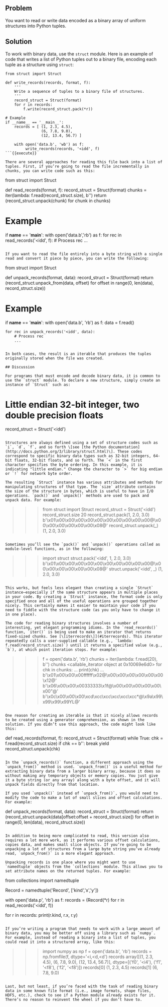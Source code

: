 ## Problem

You want to read or write data encoded as a binary array of uniform structures into Python tuples.

## Solution

To work with binary data, use the `struct` module. Here is an example of code that writes a list of Python tuples out to a binary file, encoding each tuple as a structure using `struct`:

```
from struct import Struct

def write_records(records, format, f):
    '''
    Write a sequence of tuples to a binary file of structures.
    '''
    record_struct = Struct(format)
    for r in records:
        f.write(record_struct.pack(*r))

# Example
if __name__ == '__main__':
    records = [ (1, 2.3, 4.5),
                (6, 7.8, 9.0),
                (12, 13.4, 56.7) ]

    with open('data.b', 'wb') as f:
         write_records(records, '<idd', f)
```{{execute}}

There are several approaches for reading this file back into a list of tuples. First, if you’re going to read the file incrementally in chunks, you can write code such as this:

```
from struct import Struct

def read_records(format, f):
    record_struct = Struct(format)
    chunks = iter(lambda: f.read(record_struct.size), b'')
    return (record_struct.unpack(chunk) for chunk in chunks)

# Example
if __name__ == '__main__':
    with open('data.b','rb') as f:
        for rec in read_records('<idd', f):
            # Process rec
            ...
```{{execute}}

If you want to read the file entirely into a byte string with a single read and convert it piece by piece, you can write the following:

```
from struct import Struct

def unpack_records(format, data):
    record_struct = Struct(format)
    return (record_struct.unpack_from(data, offset)
            for offset in range(0, len(data), record_struct.size))


# Example
if __name__ == '__main__':
    with open('data.b', 'rb') as f:
        data = f.read()

    for rec in unpack_records('<idd', data):
        # Process rec
        ...
```{{execute}}

In both cases, the result is an iterable that produces the tuples originally stored when the file was created.

## Discussion

For programs that must encode and decode binary data, it is common to use the `struct` module. To declare a new structure, simply create an instance of `Struct` such as:

```
# Little endian 32-bit integer, two double precision floats
record_struct = Struct('<idd')
```{{execute}}

Structures are always defined using a set of structure codes such as `i`, `d`, `f`, and so forth \[see [the Python documentation](http://docs.python.org/3/library/struct.html)\]. These codes correspond to specific binary data types such as 32-bit integers, 64-bit floats, 32-bit floats, and so forth. The `<` in the first character specifies the byte ordering. In this example, it is indicating "little endian." Change the character to `>` for big endian or `!` for network byte order.

The resulting `Struct` instance has various attributes and methods for manipulating structures of that type. The `size` attribute contains the size of the structure in bytes, which is useful to have in I/O operations. `pack()` and `unpack()` methods are used to pack and unpack data. For example:

```
>>> from struct import Struct
>>> record_struct = Struct('<idd')
>>> record_struct.size
20
>>> record_struct.pack(1, 2.0, 3.0)
b'\x01\x00\x00\x00\x00\x00\x00\x00\x00\x00\x00@\x00\x00\x00\x00\x00\x00\x08@'
>>> record_struct.unpack(_)
(1, 2.0, 3.0)
>>>
```{{execute}}

Sometimes you’ll see the `pack()` and `unpack()` operations called as module-level functions, as in the following:

```
>>> import struct
>>> struct.pack('<idd', 1, 2.0, 3.0)
b'\x01\x00\x00\x00\x00\x00\x00\x00\x00\x00\x00@\x00\x00\x00\x00\x00\x00\x08@'
>>> struct.unpack('<idd', _)
(1, 2.0, 3.0)
>>>
```{{execute}}

This works, but feels less elegant than creating a single `Struct` instance—​especially if the same structure appears in multiple places in your code. By creating a `Struct` instance, the format code is only specified once and all of the useful operations are grouped together nicely. This certainly makes it easier to maintain your code if you need to fiddle with the structure code (as you only have to change it in one place).

The code for reading binary structures involves a number of interesting, yet elegant programming idioms. In the `read_records()` function, `iter()` is being used to make an iterator that returns fixed-sized chunks. See [\[iterrecords\]](#iterrecords). This iterator repeatedly calls a user-supplied callable (e.g., `lambda: f.read(record_struct.size)`) until it returns a specified value (e.g., `b`), at which point iteration stops. For example:

```
>>> f = open('data.b', 'rb')
>>> chunks = iter(lambda: f.read(20), b'')
>>> chunks
<callable_iterator object at 0x10069e6d0>
>>> for chk in chunks:
...     print(chk)
...
b'\x01\x00\x00\x00ffffff\x02@\x00\x00\x00\x00\x00\x00\x12@'
b'\x06\x00\x00\x00333333\x1f@\x00\x00\x00\x00\x00\x00"@'
b'\x0c\x00\x00\x00\xcd\xcc\xcc\xcc\xcc\xcc*@\x9a\x99\x99\x99\x99YL@'
>>>
```{{execute}}

One reason for creating an iterable is that it nicely allows records to be created using a generator comprehension, as shown in the solution. If you didn’t use this approach, the code might look like this:

```
def read_records(format, f):
    record_struct = Struct(format)
    while True:
        chk = f.read(record_struct.size)
        if chk == b'':
            break
        yield record_struct.unpack(chk)
```{{execute}}

In the `unpack_records()` function, a different approach using the `unpack_from()` method is used. `unpack_from()` is a useful method for extracting binary data from a larger binary array, because it does so without making any temporary objects or memory copies. You just give it a byte string (or any array) along with a byte offset, and it will unpack fields directly from that location.

If you used `unpack()` instead of `unpack_from()`, you would need to modify the code to make a lot of small slices and offset calculations. For example:

```
def unpack_records(format, data):
    record_struct = Struct(format)
    return (record_struct.unpack(data[offset:offset + record_struct.size])
            for offset in range(0, len(data), record_struct.size))
```{{execute}}

In addition to being more complicated to read, this version also requires a lot more work, as it performs various offset calculations, copies data, and makes small slice objects. If you’re going to be unpacking a lot of structures from a large byte string you’ve already read, `unpack_from()` is a more elegant approach.

Unpacking records is one place where you might want to use `namedtuple` objects from the `collections` module. This allows you to set attribute names on the returned tuples. For example:

```
from collections import namedtuple

Record = namedtuple('Record', ['kind','x','y'])

with open('data.p', 'rb') as f:
    records = (Record(*r) for r in read_records('<idd', f))

for r in records:
    print(r.kind, r.x, r.y)
```{{execute}}

If you’re writing a program that needs to work with a large amount of binary data, you may be better off using a library such as `numpy`. For example, instead of reading a binary into a list of tuples, you could read it into a structured array, like this:

```
>>> import numpy as np
>>> f = open('data.b', 'rb')
>>> records = np.fromfile(f, dtype='<i,<d,<d')
>>> records
array([(1, 2.3, 4.5), (6, 7.8, 9.0), (12, 13.4, 56.7)],
      dtype=[('f0', '<i4'), ('f1', '<f8'), ('f2', '<f8')])
>>> records[0]
(1, 2.3, 4.5)
>>> records[1]
(6, 7.8, 9.0)
>>>
```{{execute}}

Last, but not least, if you’re faced with the task of reading binary data in some known file format (i.e., image formats, shape files, HDF5, etc.), check to see if a Python module already exists for it. There’s no reason to reinvent the wheel if you don’t have to.